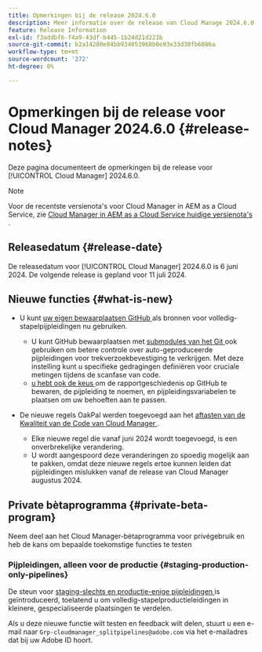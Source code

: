 ```yaml
---
title: Opmerkingen bij de release 2024.6.0
description: Meer informatie over de release van Cloud Manage 2024.6.0.
feature: Release Information
exl-id: f3addbf6-f4a9-43df-b445-1b24d21d221b
source-git-commit: b2a14280e84bb934053968b0e93e33d30fb6086a
workflow-type: tm+mt
source-wordcount: '272'
ht-degree: 0%

---
```


# Opmerkingen bij de release voor Cloud Manager 2024.6.0 {#release-notes}

Deze pagina documenteert de opmerkingen bij de release voor [!UICONTROL Cloud Manager] 2024.6.0.

>[!NOTE]
>
>Voor de recentste versienota&#39;s voor Cloud Manager in AEM as a Cloud Service, zie [ Cloud Manager in AEM as a Cloud Service huidige versienota&#39;s ](https://experienceleague.adobe.com/en/docs/experience-manager-cloud-service/content/release-notes/cloud-manager/current).

## Releasedatum {#release-date}

De releasedatum voor [!UICONTROL Cloud Manager] 2024.6.0 is 6 juni 2024. De volgende release is gepland voor 11 juli 2024.

## Nieuwe functies {#what-is-new}

* U kunt [ uw eigen bewaarplaatsen GitHub ](/help/managing-code/private-repositories.md) als bronnen voor volledig-stapelpijpleidingen nu gebruiken.

   * U kunt GitHub bewaarplaatsen met [ submodules van het Git ](/help/managing-code/git-submodules.md) ook gebruiken om betere controle over auto-geproduceerde pijpleidingen voor trekverzoekbevestiging te verkrijgen. Met deze instelling kunt u specifieke gedragingen definiëren voor cruciale metingen tijdens de scanfase van code.
   * [ u hebt ook de keus ](/help/managing-code/github-check-config.md) om de rapportgeschiedenis op GitHub te bewaren, de pijpleiding te noemen, en pijpleidingsvariabelen te plaatsen om uw behoeften aan te passen.
* De nieuwe regels OakPal werden toegevoegd aan het [ aftasten van de Kwaliteit van de Code van Cloud Manager ](/help/using/custom-code-quality-rules.md#oakpal-ui-content-package).
   * Elke nieuwe regel die vanaf juni 2024 wordt toegevoegd, is een onverbrekelijke verandering.
   * U wordt aangespoord deze veranderingen zo spoedig mogelijk aan te pakken, omdat deze nieuwe regels ertoe kunnen leiden dat pijpleidingen mislukken vanaf de release van Cloud Manager augustus 2024.

## Private bètaprogramma {#private-beta-program}

Neem deel aan het Cloud Manager-bètaprogramma voor privégebruik en heb de kans om bepaalde toekomstige functies te testen

### Pijpleidingen, alleen voor de productie {#staging-production-only-pipelines}

De steun voor [ staging-slechts en productie-enige pijpleidingen ](/help/using/stage-prod-only.md) is geïntroduceerd, toelatend u om volledig-stapelproductieleidingen in kleinere, gespecialiseerde plaatsingen te verdelen.

Als u deze nieuwe functie wilt testen en feedback wilt delen, stuurt u een e-mail naar `Grp-cloudmanager_splitpipelines@adobe.com` via het e-mailadres dat bij uw Adobe ID hoort.
